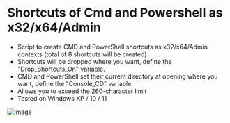 # Shortcuts of Cmd and Powershell as x32/x64/Admin

- Script to create CMD and PowerShell shortcuts as x32/x64/Admin contexts (total of 8 shortcuts will be created)
- Shortcuts will be dropped where you want, define the "Drop_Shortcuts_On" variable.
- CMD and PowerShell set their current directory at opening where you want, define the "Console_CD" variable.
- Allows you to exceed the 260-character limit
- Tested on Windows XP / 10 / 11

![image](https://github.com/user-attachments/assets/1a74b4c9-a0ac-4f23-b1d9-6323fdb26d90)
